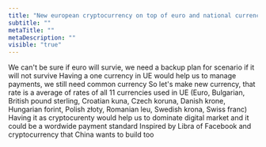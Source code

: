 ```yaml
---
title: "New european cryptocurrency on top of euro and national currencies"
subtitle: ""
metaTitle: ""
metaDescription: ""
visible: "true"
---
```


We can't be sure if euro will survie, we need a backup plan for scenario if it will not survive
Having a one currency in UE would help us to manage payments, we still need common currency
So let's make new currency, that rate is a average of rates of all 11 currencies used in UE (Euro, Bulgarian, British pound sterling, Croatian kuna, Czech koruna, Danish krone, Hungarian forint, Polish złoty, Romanian leu, Swedish krona, Swiss franc)
Having it as cryptocurenty would help us to dominate digital market and it could be a wordwide payment standard
Inspired by Libra of Facebook and cryptocurrency that China wants to build too